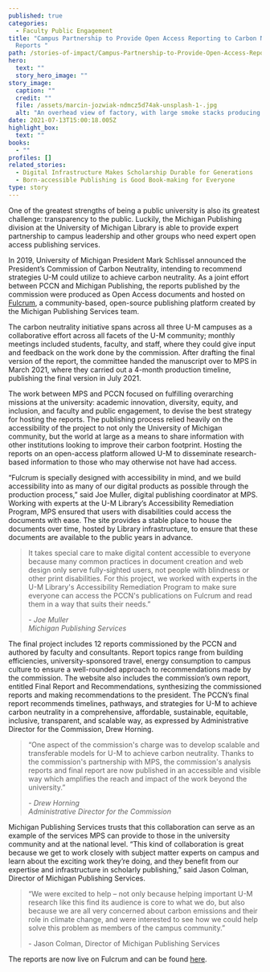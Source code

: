 ```yaml
---
published: true
categories:
  - Faculty Public Engagement
title: "Campus Partnership to Provide Open Access Reporting to Carbon Neutrality
  Reports "
path: /stories-of-impact/Campus-Partnership-to-Provide-Open-Access-Reporting
hero:
  text: ""
  story_hero_image: ""
story_image:
  caption: ""
  credit: ""
  file: /assets/marcin-jozwiak-ndmcz5d74ak-unsplash-1-.jpg
  alt: "An overhead view of factory, with large smoke stacks producing clouds. "
date: 2021-07-13T15:00:18.005Z
highlight_box:
  text: ""
books:
  - ""
profiles: []
related_stories:
  - Digital Infrastructure Makes Scholarship Durable for Generations
  - Born-accessible Publishing is Good Book-making for Everyone
type: story
---
```

One of the greatest strengths of being a public university is also its greatest challenge: transparency to the public. Luckily, the Michigan Publishing division at the University of Michigan Library is able to provide expert partnership to campus leadership and other groups who need expert open access publishing services.

In 2019, University of Michigan President Mark Schlissel announced the President’s Commission of Carbon Neutrality, intending to recommend strategies U-M could utilize to achieve carbon neutrality. As a joint effort between PCCN and Michigan Publishing, the reports published by the commission were produced as Open Access documents and hosted on [Fulcrum](https://www.fulcrum.org/), a community-based, open-source publishing platform created by the Michigan Publishing Services team.

The carbon neutrality initiative spans across all three U-M campuses as a collaborative effort across all facets of the U-M community; monthly meetings included students, faculty, and staff, where they could give input and feedback on the work done by the commission. After drafting the final version of the report, the committee handed the manuscript over to MPS in March 2021, where they carried out a 4-month production timeline, publishing the final version in July 2021.

The work between MPS and PCCN focused on fulfilling overarching missions at the university: academic innovation, diversity, equity, and inclusion, and faculty and public engagement, to devise the best strategy for hosting the reports. The publishing process relied heavily on the accessibility of the project to not only the University of Michigan community, but the world at large as a means to share information with other institutions looking to improve their carbon footprint. Hosting the reports on an open-access platform allowed U-M to disseminate research-based information to those who may otherwise not have had access.

“Fulcrum is specially designed with accessibility in mind, and we build accessibility into as many of our digital products as possible through the production process,” said Joe Muller, digital publishing coordinator at MPS. Working with experts at the U-M Library’s Accessibility Remediation Program, MPS ensured that users with disabilities could access the documents with ease. The site provides a stable place to house the documents over time, hosted by Library infrastructure, to ensure that these documents are available to the public years in advance.

<blockquote class="quote full yellow"><p>It takes special care to make digital content accessible to everyone because many common practices in document creation and web design only serve fully-sighted users, not people with blindness or other print disabilities. For this project, we worked with experts in the U-M Library's Accessibility Remediation Program to make sure everyone can access the PCCN's publications on Fulcrum and read them in a way that suits their needs.” </p><footer><cite>- Joe Muller<br>Michigan Publishing Services</cite></footer></blockquote>

The final project includes 12 reports commissioned by the PCCN and authored by faculty and consultants. Report topics range from building efficiencies, university-sponsored travel, energy consumption to campus culture to ensure a well-rounded approach to recommendations made by the commission. The website also includes the commission’s own report, entitled Final Report and Recommendations, synthesizing the commissioned reports and making recommendations to the president. The PCCN’s final report recommends timelines, pathways, and strategies for U-M to achieve carbon neutrality in a comprehensive, affordable, sustainable, equitable, inclusive, transparent, and scalable way, as expressed by Administrative Director for the Commission, Drew Horning.

<blockquote class="quote full yellow"><p>“One aspect of the commission's charge was to develop scalable and transferable models for U-M to achieve carbon neutrality. Thanks to the commission's partnership with MPS, the commission's analysis reports and final report are now published in an accessible and visible way which amplifies the reach and impact of the work beyond the university.” </p><footer><cite>- Drew Horning<br>Administrative Director for the Commission</cite></footer></blockquote>

Michigan Publishing Services trusts that this collaboration can serve as an example of the services MPS can provide to those in the university community and at the national level. “This kind of collaboration is great because we get to work closely with subject matter experts on campus and learn about the exciting work they’re doing, and they benefit from our expertise and infrastructure in scholarly publishing,” said Jason Colman, Director of Michigan Publishing Services.

> “We were excited to help – not only because helping important U-M research like this find its audience is core to what we do, but also because we are all very concerned about carbon emissions and their role in climate change, and were interested to see how we could help solve this problem as members of the campus community.” 
>
> \- Jason Colman, Director of Michigan Publishing Services

The reports are now live on Fulcrum and can be found [here](https://www.fulcrum.org/um-pccn).